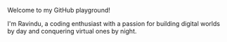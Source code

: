 Welcome to my GitHub playground!

I'm Ravindu, a coding enthusiast with a passion for building digital worlds by day and conquering virtual ones by night.
